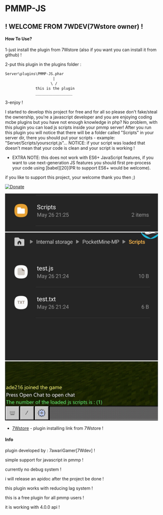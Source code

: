 

# PMMP-JS
## ! WELCOME FROM 7WDEV(7Wstore owner) !

#### How To Use?
1-just install the plugin from 7Wstore (also if you want you can install it from github) !

2-put this plugin in the plugins folder :
```
Server\plugins\PMMP-JS.phar
                      |
                     \ /
              this is the plugin
              _________________
```
3-enjoy !


I started to develop this project for free and for all so please don't fake/steal the ownership, you're a javascript developer and you are enjoying coding mcbe plugins but you have not enough knowledge in php?
No problem, with this plugin you can load js scripts inside your pmmp server!
After you run this plugin you will notice that there will be a folder called "Scripts" in your server dir, there you should put your scripts - example: "Server/Scripts/yourscript.js"...
NOTICE: if your script was loaded that doesn't mean that your code is clean and your script is working !

+ EXTRA NOTE: this does not work with ES6+ JavaScript features, if you want to use next-generation JS features you should first pre-process your code using [babel][20](PR to support ES6+ would be welcome).

if you like to support this project, your welcome thank you then ;)

[![Donate](https://img.shields.io/badge/donate-PayPal-yellow.svg?style=flat-square)](https://paypal.me/AdeIssawe)

![](resources/20200526_215628.jpg) ![](resources/20200526_215601.jpg) ![](resources/20200526_215647.jpg)

* [7Wstore](#) - plugin installing link from 7Wstore !


#### Info
plugin developed by : 7awariGamer[7Wdev] !

simple support for javascript in pmmp !

currently no debug system !

i will release an apidoc after the project be done !

this plugin works with reducing lag system !

this is a free plugin for all pmmp users !

it is working with 4.0.0 api !
